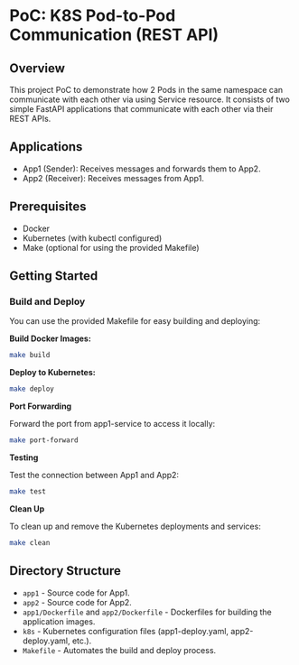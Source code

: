 # PoC: K8S Pod-to-Pod Communication (REST API)

## Overview

This project PoC to demonstrate how 2 Pods in the same namespace can communicate with each other via using Service resource. It consists of two simple FastAPI applications that communicate with each other via their REST APIs.

## Applications

- App1 (Sender): Receives messages and forwards them to App2.
- App2 (Receiver): Receives messages from App1.

## Prerequisites

- Docker
- Kubernetes (with kubectl configured)
- Make (optional for using the provided Makefile)

## Getting Started

### Build and Deploy

You can use the provided Makefile for easy building and deploying:

**Build Docker Images:**

```bash
make build
```

**Deploy to Kubernetes:**

```bash
make deploy
```

**Port Forwarding**

Forward the port from app1-service to access it locally:

```bash
make port-forward
```

**Testing**

Test the connection between App1 and App2:

```bash
make test
```

**Clean Up**

To clean up and remove the Kubernetes deployments and services:

```bash
make clean
```

## Directory Structure

- `app1` - Source code for App1.
- `app2` - Source code for App2.
- `app1/Dockerfile` and `app2/Dockerfile` - Dockerfiles for building the application images.
- `k8s` - Kubernetes configuration files (app1-deploy.yaml, app2-deploy.yaml, etc.).
- `Makefile` - Automates the build and deploy process.
